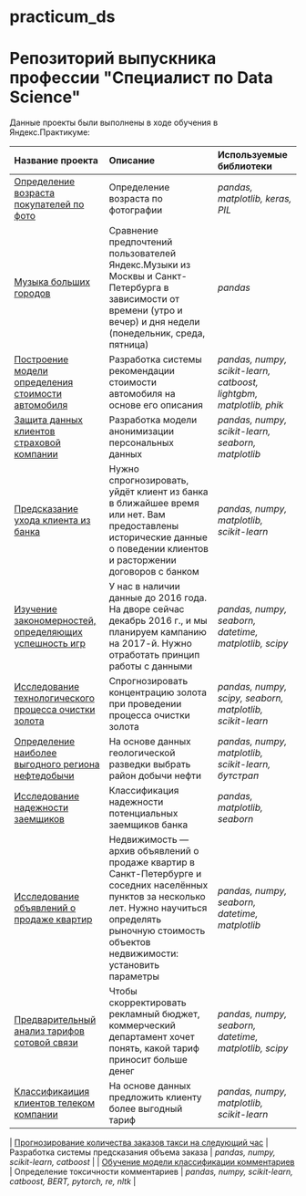 # practicum_ds
# Репозиторий выпускника профессии "Специалист по Data Science"

Данные проекты были выполнены в ходе обучения в Яндекс.Практикуме:

| Название проекта | Описание | Используемые библиотеки | 
| :---------------------- | :---------------------- | :---------------------- |
| [Определение возраста покупателей по фото](./age_prediction) | Определение возраста по фотографии | *pandas, matplotlib, keras, PIL* |
| [Музыка больших городов](./big_cities_music) | Сравнение предпочтений пользователей Яндекс.Музыки из Москвы и Санкт-Петербурга в зависимости от времени (утро и вечер) и дня недели (понедельник, среда, пятница) | *pandas* |
| [Построение модели определения стоимости автомобиля](./car_cost_prediction) | Разработка системы рекомендации стоимости автомобиля на основе его описания | *pandas, numpy, scikit-learn, catboost, lightgbm, matplotlib, phik* |
| [Защита данных клиентов страховой компании](./clients_data_protection) | Разработка модели анонимизации персональных данных | *pandas, numpy, scikit-learn, seaborn, matplotlib* |
| [Предсказание ухода клиента из банка](./customer_churn) | Нужно спрогнозировать, уйдёт клиент из банка в ближайшее время или нет. Вам предоставлены исторические данные о поведении клиентов и расторжении договоров с банком | *pandas, numpy, matplotlib, scikit-learn* |
| [Изучение закономерностей, определяющих успешность игр](./games_research) | У нас в наличии данные до 2016 года. На дворе сейчас декабрь 2016 г., и мы планируем кампанию на 2017-й. Нужно отработать принцип работы с данными | *pandas, numpy, seaborn, datetime, matplotlib, scipy* |
| [Исследование технологического процесса очистки золота](./gold_enrichment) | Спрогнозировать концентрацию золота при проведении процесса очистки золота | *pandas, numpy, scipy, seaborn,  matplotlib, scikit-learn*|
| [Определение наиболее выгодного региона нефтедобычи](oil_production_region) | На основе данных геологической разведки выбрать район добычи нефти | *pandas, numpy, matplotlib, scikit-learn, бутстрап*|
| [Исследование надежности заемщиков](credit_clients) | Классификация надежности потенциальных заемщиков банка | *pandas, matplotlib, seaborn* |
| [Исследование объявлений о продаже квартир](realty_analysis) | Недвижимость — архив объявлений о продаже квартир в Санкт-Петербурге и соседних населённых пунктов за несколько лет. Нужно научиться определять рыночную стоимость объектов недвижимости: установить параметры | *pandas, numpy, seaborn, datetime, matplotlib* |
| [Предварительный анализ тарифов сотовой связи](cell_tariffs) | Чтобы скорректировать рекламный бюджет, коммерческий департамент хочет понять, какой тариф приносит больше денег | *pandas, numpy, seaborn, datetime, matplotlib, scipy* |
| [Классификаиция клиентов телеком компании](cell_predictions) | На основе данных предложить клиенту более выгодный тариф | *pandas, numpy, matplotlib, scikit-learn* |

| [Прогнозирование количества заказов такси на следующий час](taxi_predictions) | Разработка системы предсказания объема заказа | *pandas, numpy, scikit-learn, catboost* |
| [Обучение модели классификации комментариев](toxic_bert) | Определение токсичности комментариев | *pandas, numpy, scikit-learn, catboost, BERT, pytorch, re, nltk* |

